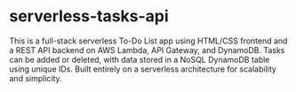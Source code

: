# serverless-tasks-api
This is a full-stack serverless To-Do List app using HTML/CSS frontend and a REST API backend on AWS Lambda, API Gateway, and DynamoDB.
Tasks can be added or deleted, with data stored in a NoSQL DynamoDB table using unique IDs. Built entirely on a serverless architecture for scalability and simplicity.
